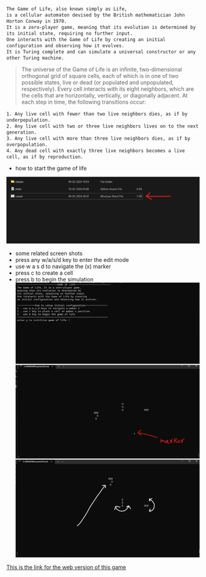     The Game of Life, also known simply as Life,
    is a cellular automaton devised by the British mathematician John Horton Conway in 1970.
    It is a zero-player game, meaning that its evolution is determined by its initial state, requiring no further input.
    One interacts with the Game of Life by creating an initial configuration and observing how it evolves.
    It is Turing complete and can simulate a universal constructor or any other Turing machine. 
    

> The universe of the Game of Life is an infinite, two-dimensional orthogonal grid of square cells, each of which is in one of two possible states, live or dead (or populated and unpopulated, respectively). Every cell interacts with its eight neighbors, which are the cells that are horizontally, vertically, or diagonally adjacent. At each step in time, the following transitions occur:

    1. Any live cell with fewer than two live neighbors dies, as if by underpopulation.
    2. Any live cell with two or three live neighbors lives on to the next generation.
    3. Any live cell with more than three live neighbors dies, as if by overpopulation.
    4. Any dead cell with exactly three live neighbors becomes a live cell, as if by reproduction.

- how to start the game of life

![how to start](https://github.com/green-gray-gaurav/Game-of-Life/blob/main/Screenshot%202024-02-10%20021425.png)

- some related screen shots
- press any w/a/s/d key to enter the edit mode
- use w a s d to navigate the (x) marker
- press c to create a cell
- press b to begin the simulation
![s1](https://github.com/green-gray-gaurav/Game-of-Life/blob/main/Screenshot%202024-02-10%20021521.png)
![s2](https://github.com/green-gray-gaurav/Game-of-Life/blob/main/Screenshot%202024-02-10%20021628.png)
![s3](https://github.com/green-gray-gaurav/Game-of-Life/blob/main/Screenshot%202024-02-10%20021751.png)


[This is the link for the web version of this game](https://green-gray-gaurav.github.io/Game-of-Life/)
